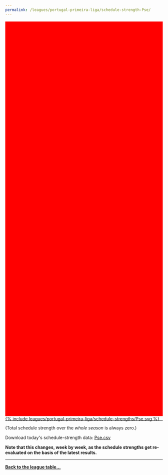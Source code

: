 ```yaml
---
permalink: /leagues/portugal-primeira-liga/schedule-strength-Pse/
---
```


<style>
.svg-wrap {
    background-color:red;
    height:0;
    padding-top:250%; /* 350px/550px */
    position: relative;
}

svg {
    background-color: white;
    height: 100%;
    display:block;
    width: 100%;
    position: absolute;
    top:0;
    left:0;
}
</style>


<div class="svg-wrap">
{% include leagues/portugal-primeira-liga/schedule-strengths/Pse.svg %}
</div>

-----

(Total schedule strength over the *whole season* is always zero.)


Download today's schedule-strength data: [Pse.csv](/assets/leagues/portugal-primeira-liga/2020/schedule-strengths/Pse.csv)

**Note that this changes, week by week, as the schedule strengths get re-evaluated on the
basis of the latest results.**

-----

[**Back to the league table...**](/leagues/portugal-primeira-liga)


